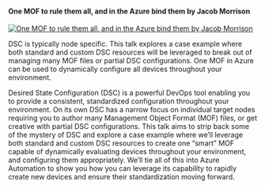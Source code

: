 ﻿#### One MOF to rule them all, and in the Azure bind them by Jacob Morrison

[![One MOF to rule them all, and in the Azure bind them by Jacob Morrison](https://i4.ytimg.com/vi/76YH2Lw98Oo/hqdefault.jpg "One MOF to rule them all, and in the Azure bind them by Jacob Morrison")](https://www.youtube.com/watch?v=76YH2Lw98Oo)

DSC is typically node specific. This talk explores a case example where both standard and custom DSC resources will be leveraged to break out of managing many MOF files or partial DSC configurations. One MOF in Azure can be used to dynamically configure all devices throughout your environment.

Desired State Configuration (DSC) is a powerful DevOps tool enabling you to provide a consistent, standardized configuration throughout your environment.  On its own DSC has a narrow focus on individual target nodes requiring you to author many Management Object Format (MOF) files, or get creative with partial DSC configurations.  This talk aims to strip back some of the mystery of DSC and explore a case example where we’ll leverage both standard and custom DSC resources to create one “smart” MOF capable of dynamically evaluating devices throughout your environment, and configuring them appropriately.  We’ll tie all of this into Azure Automation to show you how you can leverage its capability to rapidly create new devices and ensure their standardization moving forward.


